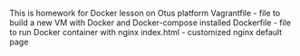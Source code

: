 This is homework for Docker lesson on Otus platform
Vagrantfile - file to build a new VM with Docker and Docker-compose installed
Dockerfile - file to run Docker container with nginx
index.html - customized nginx default page

